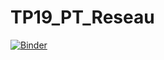 # TP19_PT_Reseau
 
[![Binder](https://mybinder.org/badge_logo.svg)](https://mybinder.org/v2/gh/CCayssiols/TP19_PT_Reseau/HEAD)

